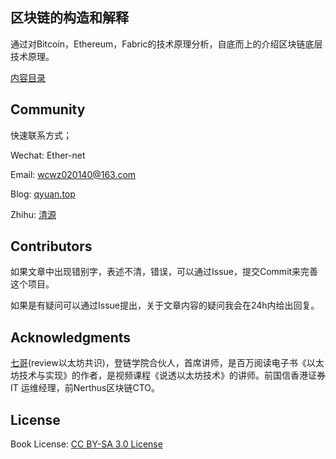 ## 区块链的构造和解释

通过对Bitcoin，Ethereum，Fabric的技术原理分析，自底而上的介绍区块链底层技术原理。

[内容目录](https://github.com/Ice-Storm/structure-and-interpretation-of-blockchain/blob/master/preface.md)

## Community

快速联系方式；

Wechat: Ether-net

Email:  wcwz020140@163.com

Blog: [qyuan.top](http://qyuan.top/)

Zhihu:  [清源](https://www.zhihu.com/people/qing-yuan-8-56/activities)

## Contributors

如果文章中出现错别字，表述不清，错误，可以通过Issue，提交Commit来完善这个项目。

如果是有疑问可以通过Issue提出，关于文章内容的疑问我会在24h内给出回复。

## Acknowledgments
[七哥](https://github.com/ysqi)(review以太坊共识)，登链学院合伙人，首席讲师，是百万阅读电子书《以太坊技术与实现》的作者，是视频课程《说透以太坊技术》的讲师。前国信香港证券 IT 运维经理，前Nerthus区块链CTO。



## License
Book License: [CC BY-SA 3.0 License](http://creativecommons.org/licenses/by-sa/3.0/)

